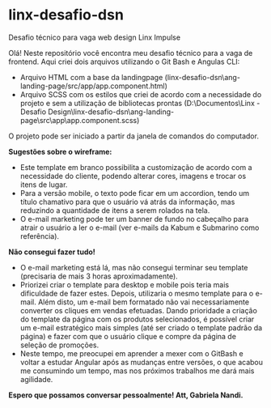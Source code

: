 # linx-desafio-dsn
Desafio técnico para vaga web design Linx Impulse

Olá!
Neste repositório você encontra meu desafio técnico para a vaga de frontend.
Aqui criei dois arquivos utilizando o Git Bash e Angulas CLI:
- Arquivo HTML com a base da landingpage (linx-desafio-dsn\ang-landing-page/src/app/app.component.html)
- Arquivo SCSS com os estilos que criei de acordo com a necessidade do projeto e sem a utilização de bibliotecas prontas (D:\Documentos\Linx - Desafio Design\linx-desafio-dsn\ang-landing-page\src\app\app.component.scss)

O projeto pode ser iniciado a partir da janela de comandos do computador.

<b>Sugestões sobre o wireframe:</b>
- Este template em branco possibilita a customização de acordo com a necessidade do cliente, podendo alterar cores, imagens e trocar os itens de lugar.
- Para a versão mobile, o texto pode ficar em um accordion, tendo um título chamativo para que o usuário vá atrás da informação, mas reduzindo a quantidade de itens a serem rolados na tela.
- O e-mail marketing pode ter um banner de fundo no cabeçalho para atrair o usuário a ler o e-mail (ver e-mails da Kabum e Submarino como referência).

<b>Não consegui fazer tudo!</b>
- O e-mail marketing está lá, mas não consegui terminar seu template (precisaria de mais 3 horas aproximadamente). 
- Priorizei criar o template para desktop e mobile pois teria mais dificuldade de fazer estes. Depois, utilizaria o mesmo template para o e-mail. Além disto, um e-mail bem formatado não vai necessariamente converter os cliques em vendas efetuadas. 
Dando prioridade a criação do template da página com os produtos selecionados, é possível criar um e-mail estratégico mais simples (até ser criado o template padrão da página) e fazer com que o usuário clique e compre da página de seleção de promoções.
- Neste tempo, me preocupei em aprender a mexer com o GitBash e voltar a estudar Angular após as mudanças entre versões, o que acabou me consumindo um tempo, mas nos próximos trabalhos me dará mais agilidade.


<b>
  Espero que possamos conversar pessoalmente!
Att, Gabriela Nandi.
</b>
